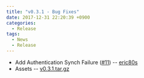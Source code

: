 ```yaml
---
title: "v0.3.1 - Bug Fixes"
date: 2017-12-31 22:20:39 +0900
categories:
  - Release
tags:
  - News
  - Release
---
```


- Add Authentication Synch Failure ([#11](https://github.com/open5gs/nextepc/issues/11)) -- [eric80s](https://github.com/eric80s)
- Assets -- [v0.3.1.tar.gz](https://github.com/open5gs/nextepc/archive/v0.3.1.tar.gz)
